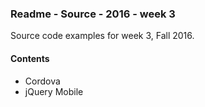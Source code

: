 ### Readme - Source - 2016 - week 3

Source code examples for week 3, Fall 2016.

#### Contents
* Cordova
* jQuery Mobile
